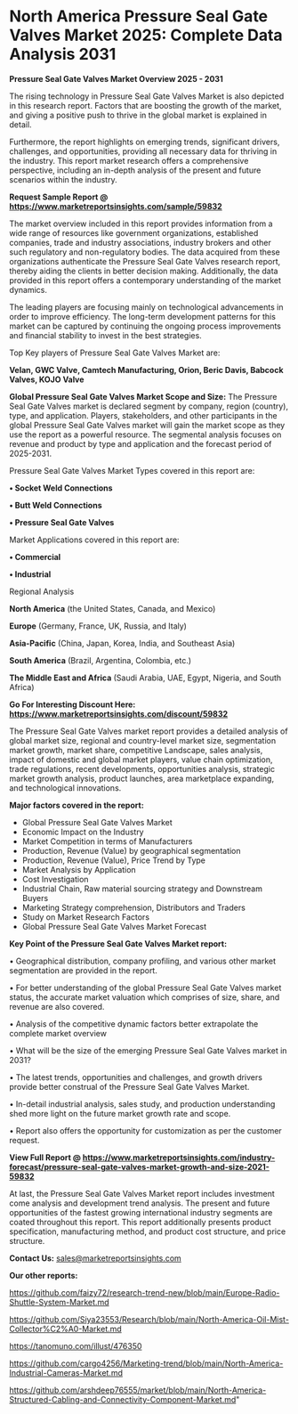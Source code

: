 # North America Pressure Seal Gate Valves Market 2025: Complete Data Analysis 2031

<Strong> Pressure Seal Gate Valves Market Overview 2025 - 2031</strong>

The rising technology in Pressure Seal Gate Valves Market is also depicted in this research report. Factors that are boosting the growth of the market, and giving a positive push to thrive in the global market is explained in detail.

Furthermore, the report highlights on emerging trends, significant drivers, challenges, and opportunities, providing all necessary data for thriving in the industry. This report market research offers a comprehensive perspective, including an in-depth analysis of the present and future scenarios within the industry.

<strong>Request Sample Report @ <a href=https://www.marketreportsinsights.com/sample/59832>https://www.marketreportsinsights.com/sample/59832</a></strong>

The market overview included in this report provides information from a wide range of resources like government organizations, established companies, trade and industry associations, industry brokers and other such regulatory and non-regulatory bodies. The data acquired from these organizations authenticate the Pressure Seal Gate Valves research report, thereby aiding the clients in better decision making. Additionally, the data provided in this report offers a contemporary understanding of the market dynamics.

The leading players are focusing mainly on technological advancements in order to improve efficiency. The long-term development patterns for this market can be captured by continuing the ongoing process improvements and financial stability to invest in the best strategies.

Top Key players of Pressure Seal Gate Valves Market are:

<strong>Velan, GWC Valve, Camtech Manufacturing, Orion, Beric Davis, Babcock Valves, KOJO Valve</strong>

<strong><b>Global Pressure Seal Gate Valves Market Scope and Size:</b></strong>
The Pressure Seal Gate Valves market is declared segment by company, region (country), type, and application. Players, stakeholders, and other participants in the global Pressure Seal Gate Valves market will gain the market scope as they use the report as a powerful resource. The segmental analysis focuses on revenue and product by type and application and the forecast period of 2025-2031.

Pressure Seal Gate Valves Market Types covered in this report are:

<strong>• Socket Weld Connections

• Butt Weld Connections

• Pressure Seal Gate Valves</strong>

Market Applications covered in this report are:

<strong>• Commercial

• Industrial</strong> 

Regional Analysis

<strong>North America</strong> (the United States, Canada, and Mexico)

<strong>Europe</strong> (Germany, France, UK, Russia, and Italy)

<strong>Asia-Pacific</strong> (China, Japan, Korea, India, and Southeast Asia)

<strong>South America</strong> (Brazil, Argentina, Colombia, etc.)

<strong>The Middle East and Africa</strong> (Saudi Arabia, UAE, Egypt, Nigeria, and South Africa)

<strong>Go For Interesting Discount Here: <a href=https://www.marketreportsinsights.com/discount/59832>https://www.marketreportsinsights.com/discount/59832</a></strong>

The Pressure Seal Gate Valves market report provides a detailed analysis of global market size, regional and country-level market size, segmentation market growth, market share, competitive Landscape, sales analysis, impact of domestic and global market players, value chain optimization, trade regulations, recent developments, opportunities analysis, strategic market growth analysis, product launches, area marketplace expanding, and technological innovations.

<strong><b>Major factors covered in the report:</b></strong>
<ul>
  <li>Global Pressure Seal Gate Valves Market </li>
  <li>Economic Impact on the Industry</li>
  <li>Market Competition in terms of Manufacturers</li>
  <li>Production, Revenue (Value) by geographical segmentation</li>
  <li>Production, Revenue (Value), Price Trend by Type</li>
  <li>Market Analysis by Application</li>
  <li>Cost Investigation</li>
  <li>Industrial Chain, Raw material sourcing strategy and Downstream Buyers</li>
  <li>Marketing Strategy comprehension, Distributors and Traders</li>
  <li>Study on Market Research Factors</li>
  <li>Global Pressure Seal Gate Valves Market Forecast</li>
</ul>

<strong><b>Key Point of the Pressure Seal Gate Valves Market report:</b></strong>

• Geographical distribution, company profiling, and various other market segmentation are provided in the report.

• For better understanding of the global Pressure Seal Gate Valves market status, the accurate market valuation which comprises of size, share, and revenue are also covered.

• Analysis of the competitive dynamic factors better extrapolate the complete market overview

• What will be the size of the emerging Pressure Seal Gate Valves market in 2031?

• The latest trends, opportunities and challenges, and growth drivers provide better construal of the Pressure Seal Gate Valves Market.

• In-detail industrial analysis, sales study, and production understanding shed more light on the future market growth rate and scope.

• Report also offers the opportunity for customization as per the customer request.

<strong><b>View Full Report @ <a href=https://www.marketreportsinsights.com/industry-forecast/pressure-seal-gate-valves-market-growth-and-size-2021-59832>https://www.marketreportsinsights.com/industry-forecast/pressure-seal-gate-valves-market-growth-and-size-2021-59832</a></b></strong>


At last, the Pressure Seal Gate Valves Market report includes investment come analysis and development trend analysis. The present and future opportunities of the fastest growing international industry segments are coated throughout this report. This report additionally presents product specification, manufacturing method, and product cost structure, and price structure.

<strong>Contact Us:</strong>
sales@marketreportsinsights.com

<strong>Our other reports:</strong>

<a href=https://github.com/faizy72/research-trend-new/blob/main/Europe-Radio-Shuttle-System-Market.md>https://github.com/faizy72/research-trend-new/blob/main/Europe-Radio-Shuttle-System-Market.md</a>

<a href=https://github.com/Siya23553/Research/blob/main/North-America-Oil-Mist-Collector%C2%A0-Market.md>https://github.com/Siya23553/Research/blob/main/North-America-Oil-Mist-Collector%C2%A0-Market.md</a>

<a href=https://tanomuno.com/illust/476350>https://tanomuno.com/illust/476350</a>

<a href=https://github.com/cargo4256/Marketing-trend/blob/main/North-America-Industrial-Cameras-Market.md>https://github.com/cargo4256/Marketing-trend/blob/main/North-America-Industrial-Cameras-Market.md</a>

<a href=https://github.com/arshdeep76555/market/blob/main/North-America-Structured-Cabling-and-Connectivity-Component-Market.md>https://github.com/arshdeep76555/market/blob/main/North-America-Structured-Cabling-and-Connectivity-Component-Market.md</a>"
